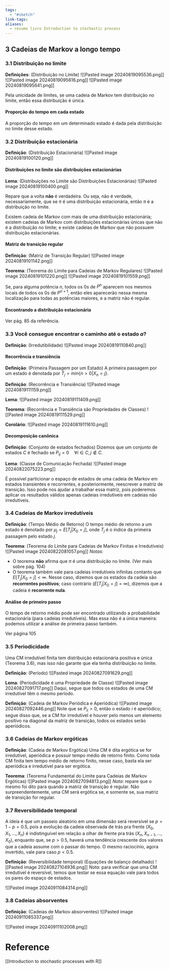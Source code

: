 ```yaml
---
tags:
  - "#sketch"
link-tags: 
aliases:
  - resumo livro Introduction to stochastic process
---
```

## 3 Cadeias de Markov a longo tempo
### 3.1 Distribuição no limite
**Definições**: (Distribuição no Limite)
![[Pasted image 20240819095536.png]]
![[Pasted image 20240819095616.png]]
![[Pasted image 20240819095641.png]]

Pela unicidade de limites, se uma cadeia de Markov tem distribuição no limite, então essa distribuição é única.
#### Proporção do tempo em cada estado
A proporção do tempo em um determinado estado é dada pela distribuição no limite desse estado.

### 3.2 Distribuição estacionária
**Definição**: (Distribuição Estacionária)
![[Pasted image 20240819100120.png]]

#### Distribuições no limite são distribuições estacionárias
**Lema**: (Distribuições no Limite são Distribuições Estacionárias)
![[Pasted image 20240819100400.png]]

Repare que a volta **não** é verdadeira. Ou seja, não é verdade, necessariamente, que se $\pi$ é uma distribuição estacionária, então $\pi$ é a distribuição no limite.

Existem cadeia de Markov com mais de uma distribuição estacionária; existem cadeias de Markov com distribuições estacionárias únicas que não é a distribuição no limite; e existe cadeias de Markov que não possuem distribuição estacionárias.

#### Matriz de transição regular
**Definição**: (Matriz de Transição Regular)
![[Pasted image 20240819101142.png]]

**Teorema**: (Teorema do Limite para Cadeias de Markov Regulares)
![[Pasted image 20240819101220.png]]
![[Pasted image 20240819101559.png]]

Se, para alguma potência $n$, todos os 0s de $P^n$ aparecem nos mesmos locais de todos os 0s de $P^{n+1}$, então eles aparecerão nessa mesma localização para todas as potências maiores, e a matriz não é regular.
#### Encontrando a distribuição estacionária
Ver pág. 85 da referência.

### 3.3 Você consegue encontrar o caminho até o estado $a$?
**Definição**: (Irredutibilidade)
![[Pasted image 20240819110840.png]]

#### Recorrência e transiência
**Definição**: (Primeira Passagem por um Estado) A primeira passagem por um estado é denotada por $T_j = min\{n > 0| X_n = j\}$.

**Definição**: (Recorrência e Transiência)
![[Pasted image 20240819111159.png]]

**Lema**:
![[Pasted image 20240819111409.png]]

**Teorema**: (Recorrência e Transiência são Propriedades de Classes)
![[Pasted image 20240819111529.png]]

**Corolário**:
![[Pasted image 20240819111610.png]]

#### Decomposição canônica
**Definição**: (Conjunto de estados fechados) Dizemos que um conjunto de estados $C$ é fechado se $P_{ij} = 0 \quad \forall i \in C, j \notin C$. 

**Lema**: (Classe de Comunicação Fechada)
![[Pasted image 20240822075223.png]]

É possível particionar o espaço de estados de uma cadeia de Markov em estados transientes e recorrentes, e posteriormente, reescrever a matriz de transição. Isso pode nos ajudar a trabalhar essa matriz, pois poderemos aplicar os resultados válidos apenas cadeias irredutíveis em cadeias não irredutíveis.

### 3.4 Cadeias de Markov irredutíveis
**Definição**: (Tempo Médio de Retorno) O tempo médio de retorno a um estado é denotado por $\mu_j = E[T_j|X_0 = j]$, onde $T_j$ é o índice da primeira passagem pelo estado $j$.

**Teorema**: (Teorema do Limite para Cadeias de Markov Finitas e Irredutíveis)
![[Pasted image 20240822081057.png]]
*Notas*:
* O teorema **não** afirma que $\pi$ é uma distribuição no limite. (Ver mais sobre pág. 104)
* O teorema também vale para cadeias irredutíveis infinitas contanto que $E[T_j|X_0 = j] < \infty$. Nesse caso, dizemos que os estados da cadeia são **recorrentes positivos**; caso contrário ($E[T_j|X_0 = j] = \infty$), dizemos que a cadeia é **recorrente nula**.

#### Análise de primeiro passo
O tempo de retorno médio pode ser encontrado utilizando a probabilidade estacionária (para cadeias irredutíveis). Mas essa não é a única maneira: podemos utilizar a análise de primeira passo também.

Ver página 105

### 3.5 Periodicidade
Uma CM irredutível finita tem distribuição estacionária positiva e única (Teorema 3.6), mas isso não garante que ela tenha distribuição no limite.

**Definição**: (Período)
![[Pasted image 20240827091629.png]]

**Lema**: (Periodicidade é uma Propriedade de Classe)
![[Pasted image 20240827091717.png]]
Daqui, segue que todos os estados de uma CM irredutível têm o mesmo período.

**Definição**: (Cadeia de Markov Periódica e Aperiódica)
![[Pasted image 20240827092446.png]]
Note que se $P_{ii} > 0$, então o estado $i$ é aperiódico; segue disso que, se a CM for irredutível e houver pelo menos um elemento positivo na diagonal da matriz de transição, todos os estados serão aperiódicos.

### 3.6 Cadeias de Markov ergóticas
**Definição**: (Cadeia de Markov Ergótica) Uma CM é dita ergótica se for irredutível, aperiódica e possuir tempo médio de retorno finito. Como toda CM finita tem tempo médio de retorno finito, nesse caso, basta ela ser aperiódica e irredutível para ser ergótica.

**Teorema**: (Teorema Fundamental do Limite para Cadeias de Markov Ergóticas)
![[Pasted image 20240827094813.png]]
*Nota*: repare que o mesmo foi dito para quando a matriz de transição é regular. Não surpreendentemente, uma CM será ergótica se, e somente se, sua matriz de transição for regular.

### 3.7 Reversibilidade temporal
A ideia é que um passeio aleatório em uma dimensão será reversível se $p = 1-p = 0.5$, pois a evolução da cadeia observada de trás pra frente ($X_0, X_1, \dots , X_n$) é indistinguível em relação a olhar de frente pra trás ($X_n, X_{n-1}, \dots , X_0$), enquanto que, se $p > 0.5$, haverá uma tendência crescente dos valores que a cadeia assume com o passar do tempo. O mesmo raciocínio, agora invertido, vale para caso $p < 0.5$.

**Definição**: (Reversibilidade temporal) (Equações de balanço detalhado)
![[Pasted image 20240827104936.png]]
*Nota*: para verificar que uma CM irredutível é reversível, temos que testar se essa equação vale para todos os pares do espaço de estados.

![[Pasted image 20240911084314.png]]

### 3.8 Cadeias absorventes
**Definição**: (Cadeias de Markov absorventes)
![[Pasted image 20240911085337.png]]

![[Pasted image 20240911102008.png]]


# Reference
[[Introduction to stochastic processes with R]]

